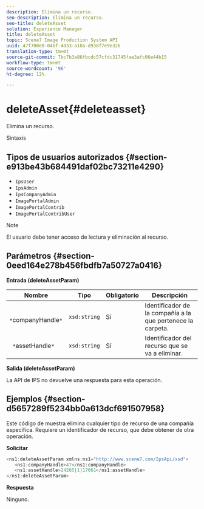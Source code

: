 ```yaml
---
description: Elimina un recurso.
seo-description: Elimina un recurso.
seo-title: deleteAsset
solution: Experience Manager
title: deleteAsset
topic: Scene7 Image Production System API
uuid: 47f700e0-04bf-4d33-a18a-d938f7e9e326
translation-type: tm+mt
source-git-commit: 7bc7b3a86fbcdc57cfdc31745fae3afc06e44b15
workflow-type: tm+mt
source-wordcount: '96'
ht-degree: 12%

---
```



# deleteAsset{#deleteasset}

Elimina un recurso.

Sintaxis

## Tipos de usuarios autorizados {#section-e913be43b684491daf02bc73211e4290}

* `IpsUser`
* `IpsAdmin`
* `IpsCompanyAdmin`
* `ImagePortalAdmin`
* `ImagePortalContrib`
* `ImagePortalContribUser`

>[!NOTE]
>
>El usuario debe tener acceso de lectura y eliminación al recurso.

## Parámetros {#section-0eed164e278b456fbdfb7a50727a0416}

**Entrada (deleteAssetParam)**

| Nombre | Tipo | Obligatorio | Descripción |
|---|---|---|---|
| ` *`companyHandle`*` | `xsd:string` | Sí | Identificador de la compañía a la que pertenece la carpeta. |
| ` *`assetHandle`*` | `xsd:string` | Sí | Identificador del recurso que se va a eliminar. |

**Salida (deleteAssetParam)**

La API de IPS no devuelve una respuesta para esta operación.

## Ejemplos {#section-d5657289f5234bb0a613dcf691507958}

Este código de muestra elimina cualquier tipo de recurso de una compañía específica. Requiere un identificador de recurso, que debe obtener de otra operación.

**Solicitar**

```java
<ns1:deleteAssetParam xmlns:ns1="http://www.scene7.com/IpsApi/xsd">
   <ns1:companyHandle>47</ns1:companyHandle>
   <ns1:assetHandle>24265|1|17061</ns1:assetHandle>
</ns1:deleteAssetParam>
```

**Respuesta**

Ninguno.
